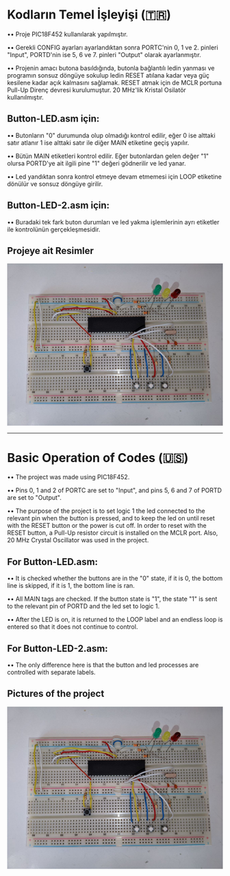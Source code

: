 # Kodların Temel İşleyişi (:tr:)

•• Proje PIC18F452 kullanılarak yapılmıştır.

•• Gerekli CONFIG ayarları ayarlandıktan sonra PORTC'nin 0, 1 ve 2. pinleri "Input", PORTD'nin ise 5, 6 ve 7. pinleri "Output" olarak ayarlanmıştır.

•• Projenin amacı butona basıldığında, butonla bağlantılı ledin yanması ve programın sonsuz döngüye sokulup ledin RESET atılana kadar veya güç kesilene kadar açık kalmasını sağlamak. RESET atmak için de MCLR portuna Pull-Up Direnç devresi kurulumuştur. 20 MHz'lik Kristal Osilatör kullanılmıştır.

## Button-LED.asm için:

•• Butonların "0" durumunda olup olmadığı kontrol edilir, eğer 0 ise alttaki satır atlanır 1 ise alttaki satır ile diğer MAIN etiketine geçiş yapılır.

•• Bütün MAIN etiketleri kontrol edilir. Eğer butonlardan gelen değer "1" olursa PORTD'ye ait ilgili pine "1" değeri gödnerilir ve led yanar.

•• Led yandıktan sonra kontrol etmeye devam etmemesi için LOOP etiketine dönülür ve sonsuz döngüye girilir.

## Button-LED-2.asm için:

•• Buradaki tek fark buton durumları ve led yakma işlemlerinin ayrı etiketler ile kontrolünün gerçekleşmesidir.


## Projeye ait Resimler

![alt text](/img/circuit.jpg)


---

# Basic Operation of Codes (:us:)

•• The project was made using PIC18F452.

•• Pins 0, 1 and 2 of PORTC are set to "Input", and pins 5, 6 and 7 of PORTD are set to "Output".

•• The purpose of the project is to set logic 1 the led connected to the relevant pin when the button is pressed, and to keep the led on until reset with the RESET button or the power is cut off. In order to reset with the RESET button, a Pull-Up resistor circuit is installed on the MCLR port. Also, 20 MHz Crystal Oscillator was used in the project.

## For Button-LED.asm:
•• It is checked whether the buttons are in the "0" state, if it is 0, the bottom line is skipped, if it is 1, the bottom line is ran.

•• All MAIN tags are checked. If the button state is "1", the state "1" is sent to the relevant pin of PORTD and the led set to logic 1.

•• After the LED is on, it is returned to the LOOP label and an endless loop is entered so that it does not continue to control.

## For Button-LED-2.asm:
•• The only difference here is that the button and led processes are controlled with separate labels.

## Pictures of the project
![alt text](/img/circuit.jpg)
